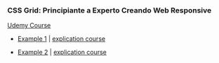 ### CSS Grid: Principiante a Experto Creando Web Responsive

[Udemy Course](https://www.udemy.com/course/css-grid-principiante-a-experto-creando-web-responsive/)


- [Example 1](https://sergiolopeztapia.github.io/course-css-grid/example_1) | [explication course](https://www.udemy.com/course/css-grid-principiante-a-experto-creando-web-responsive/learn/lecture/13967734#overview)

- [Example 2](https://sergiolopeztapia.github.io/course-css-grid/example_2) | [explication course](https://www.udemy.com/course/css-grid-principiante-a-experto-creando-web-responsive/learn/lecture/13968034#overview)

